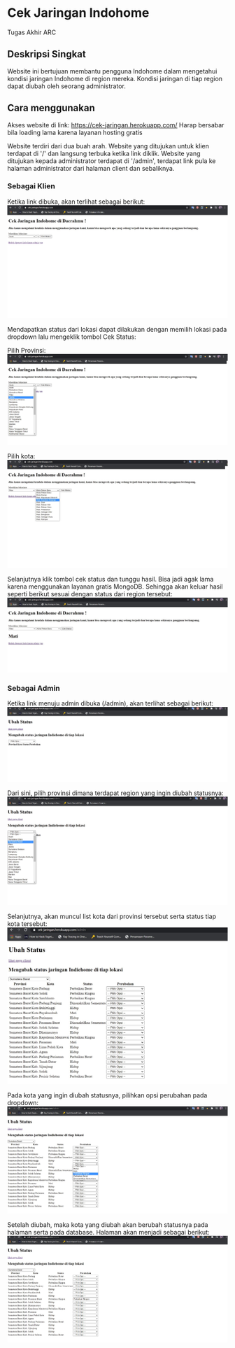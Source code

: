 # Cek Jaringan Indohome
Tugas Akhir ARC 
## Deskripsi Singkat
Website ini bertujuan membantu pengguna Indohome dalam mengetahui kondisi jaringan Indohome di region mereka. 
Kondisi jaringan di tiap region dapat diubah oleh seorang administrator.
## Cara menggunakan
Akses website di link: https://cek-jaringan.herokuapp.com/
Harap bersabar bila loading lama karena layanan hosting gratis

Website terdiri dari dua buah arah. Website yang ditujukan untuk klien terdapat di '/' dan langsung terbuka ketika link diklik. Website yang ditujukan kepada administrator
terdapat di '/admin', terdapat link pula ke halaman administrator dari halaman client dan sebaliknya.

### Sebagai Klien
Ketika link dibuka, akan terlihat sebagai berikut:
![Halaman Awal Client](blob/clientFirstOpened.jpg)

Mendapatkan status dari lokasi dapat dilakukan dengan memilih lokasi pada dropdown lalu mengeklik tombol Cek Status:

Pilih Provinsi:
![](blob/clientPilihProvinsi.jpg)

Pilih kota:
![](blob/clientPilihKota.jpg)

Selanjutnya klik tombol cek status dan tunggu hasil. Bisa jadi agak lama karena menggunakan layanan gratis MongoDB. Sehingga akan keluar
hasil seperti berikut sesuai dengan status dari region tersebut:
![](blob/clientHasil.jpg)

### Sebagai Admin
Ketika link menuju admin dibuka (/admin), akan terlihat sebagai berikut:
![](blob/adminFirstOpened.jpg)

Dari sini, pilih provinsi dimana terdapat region yang ingin diubah statusnya:
![](blob/adminPilihProvinsi.jpg)

Selanjutnya, akan muncul list kota dari provinsi tersebut serta status tiap kota tersebut:
![](blob/adminListKota.jpg)

Pada kota yang ingin diubah statusnya, pilihkan opsi perubahan pada dropdown:
![](blob/adminPilihPerubahanStatus.jpg)

Setelah diubah, maka kota yang diubah akan berubah statusnya pada halaman serta pada database. Halaman akan menjadi sebagai berikut: 
![](blob/adminUbahStatus.jpg)

